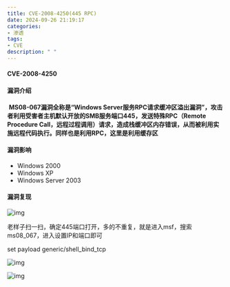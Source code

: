 ```yaml
---
title: CVE-2008-4250(445 RPC)
date: 2024-09-26 21:19:17
categories:
- 渗透
tags:
- CVE
description: " "
---
```


#### CVE-2008-4250

####      漏洞介绍

​     **MS08-067漏洞全称是“Windows Server服务****RPC****请求缓冲区溢出漏洞”，攻击者利用受害者主机默认开放的****SMB****服务端口445，发送特殊RPC（****Remote Procedure Call****，****远程过程调用****）请求，造成栈缓冲区****内存****错误，从而被利用实施****远程代码执行****。同样也是利用RPC，这里是利用缓存区**

####    漏洞影响

   

- Windows 2000
- Windows XP
- Windows Server 2003

####      漏洞复现

   

![img](https://hynuxtsec.feishu.cn/space/api/box/stream/download/asynccode/?code=MWMzNmM2NjU5NGY4MmNmNjJhNGY4MDg4ZjMwMjRjNGRfTDhIZVRxakx0UHNUQnQyZmgzUXQ0WE9aZVV4dVdsNDZfVG9rZW46SEZPbmJQRDNHb252cnJ4ckxwa2NjendibnZXXzE3MjczNTY3OTQ6MTcyNzM2MDM5NF9WNA)

   老样子扫一扫，确定445端口打开，多的不重复，就是进入msf，搜索ms08_067，进入设置IP和端口即可

   set payload generic/shell_bind_tcp

![img](https://hynuxtsec.feishu.cn/space/api/box/stream/download/asynccode/?code=ZmMxZjI2MjIyOWE4ZDViZDEwMmU5M2UzNzlkYTg3MGJfejB3SGxBZ2d6VVFZUGNRRXhjTVZrcFZScVZzaEVFcXZfVG9rZW46VDVSNGJYZ1dHb2d2MHN4Y3RFNmNrbVptbnNjXzE3MjczNTY3OTQ6MTcyNzM2MDM5NF9WNA)

![img](https://hynuxtsec.feishu.cn/space/api/box/stream/download/asynccode/?code=NTFmNjQ4NjU5YmNmMzI3MWNjMjI3MDI4ODNmNDYxNjlfb1hnUFM2aktVYk8wRkRlMmZUTEJOWHlRZzlQY092T2xfVG9rZW46U201YmI2WmdPb3k1aXB4RUxOYmNSaldZblhiXzE3MjczNTY3OTQ6MTcyNzM2MDM5NF9WNA)
